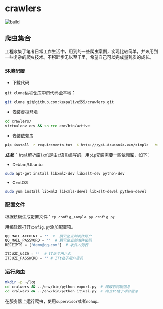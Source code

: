 # crawlers

![build](https://travis-ci.org/keepalive555/crawlers.svg?branch=master)

## 爬虫集合

工程收集了笔者日常工作生活中，用到的一些爬虫案例，实现比较简单，并未用到一些复杂的爬虫技术。不积跬步无以至千里，希望自己可以完成量到质的成长。

### 环境配置

- 下载代码

`git clone`远程仓库中的代码至本地：

```bash
git clone git@github.com:keepalive555/crawlers.git
```

- 安装虚拟环境

```bash
cd crawlers/
virtualenv env && source env/bin/active
```

- 安装依赖库

```bash
pip install -r requirements.txt -i http://pypi.doubanio.com/simple --trusted-host pypi.doubanio.com
```

***注意：*** `html`解析库`lxml`是由`c`语言编写的，用`pip`安装需要一些依赖库，如下：

- Debian/Ubuntu

```bash
sudo apt-get install libxml2-dev libxslt-dev python-dev
```

- CentOS

```bash
sudo yum install libxml2 libxmls-devel libxslt-devel python-devel
```

### 配置文件

根据模板生成配置文件：`cp config_sample.py config.py`

用编辑器打开`config.py`添加配置项。

```python
QQ_MAIL_ACCOUNT = ''  #  腾讯企业邮发件账户
QQ_MAIL_PASSWORD = ''  # 腾讯企业邮发件密码
RECEIPTS = ['demo@qq.com']  # 收件人列表

ITJUZI_USER = ''  # IT桔子用户名
ITJUZI_PASSWORD = '' # ITt桔子用户密码
```

### 运行爬虫

```bash
mkdir -p ~/log
cd cralwers && ../env/bin/python export.py  # 爬取影视剧信息
cd cralwers && ../env/bin/python itjuzi.py  # 爬去It桔子项目信息
```

在服务器上运行爬虫，使用`supervisor`或者`nohup`。
